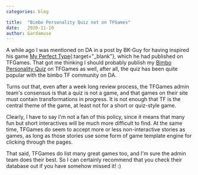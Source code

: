 ```yaml
---
categories: blog

title:  "Bimbo Personality Quiz not on TFGames"
date:   2020-11-10
author: Gardamuse
---
```


A while ago I was mentioned on DA in a post by BK-Guy for having inspired his game [My Perfect Type](https://www.deviantart.com/bk-guy/art/My-Perfect-Type-V1-4-857727346){:target="_blank"}, which he had published on TFGames. That got me thinking I should probably publish my [Bimbo Personality Quiz](/bimbo-personality-quiz/) on TFGames as well, after all, the quiz has been quite popular with the bimbo TF community on DA.

Turns out that, even after a week long review process, the TFGames admin team's consensus is that a quiz is not a game, and that games on their site must contain transformations in progress. It is not enough that TF is the central theme of the game, at least not for a short or quiz-style game.

Clearly, I have to say I'm not a fan of this policy, since it means that many fun but short interactives will be much more difficult to find. At the same time, TFGames do seem to accept more or less non-interactive stories as games, as long as those stories use some form of game template engine for clicking through the pages.

That said, TFGames do list many great games too, and I'm sure the admin team does their best. So I can certainly recommend that you check their database out if you have somehow missed it! :)

